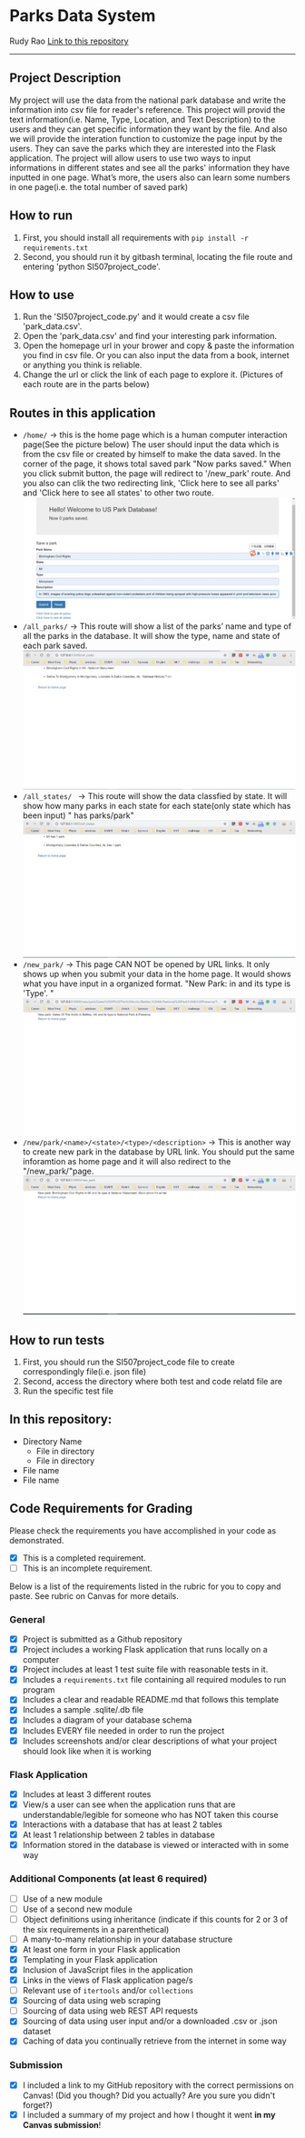 # Parks Data System

Rudy Rao
[Link to this repository](https://github.com/xraorudy/SI507_Final-Project)

---

## Project Description

My project will use the data from the national park database and write the information into csv file for reader's reference. This project will provid the text information(i.e. Name, Type, Location, and Text Description) to the users and they can get specific information they want by the file. And also we will provide the interation function to customize the page input by the users. They can save the parks which they are interested into the Flask application.  The project will allow users to use two ways to input informations in different states and see all the parks' information they have inputted in one page. What’s more, the users also can learn some numbers in one page(i.e. the total number of saved park)

## How to run

1. First, you should install all requirements with `pip install -r requirements.txt`
2. Second, you should run it by gitbash terminal, locating the file route and entering 'python SI507project_code'.

## How to use

1. Run the 'SI507project_code.py' and it would create a csv file 'park_data.csv'.
2. Open the 'park_data.csv' and find your interesting park information.
3. Open the homepage url in your brower and copy & paste the information you find in csv file. Or you can also input the data from a book, internet or anything you think is reliable.
3. Change the url or click the link of each page to explore it. (Pictures of each route are in the parts below)

## Routes in this application
- `/home/` -> this is the home page which is a human computer interaction page(See the picture below) The user should input the data which is from the csv file or created by himself to make the data saved. In the corner of the page, it shows total saved park "Now <n> parks saved." When you click submit button, the page will redirect to '/new_park' route. And you also can clik the two redirecting link, 'Click here to see all parks' and 'Click here to see all states' to other two route.
![image](https://github.com/xraorudy/SI507FinalProject_output/blob/master/pictures/HomePage.JPG)
- `/all_parks/` -> This route will show a list of the parks’ name and type of all the parks in the database. It will show the type, name and state of each park saved.
![image](https://github.com/xraorudy/SI507FinalProject_output/blob/master/pictures/all_parks.JPG)
- `/all_states/ ` -> This route will show the data classfied by state. It will show how many parks in each state for each state(only state which has been input) "<State and location> has <number> parks/park"
![image](https://github.com/xraorudy/SI507FinalProject_output/blob/master/pictures/all_states.JPG)
- `/new_park/` -> This page CAN NOT be opened by URL links. It only shows up when you submit your data in the home page. It would shows what you have input in a organized format. "New Park: <name of the park> in <State and Location> and its type is 'Type'. <Description>"
![image](https://github.com/xraorudy/SI507FinalProject_output/blob/master/pictures/another%20way%20to%20add.JPG)
- `/new/park/<name>/<state>/<type>/<description>` -> This is another way to create new park in the database by URL link. You should put the same inforamtion as home page and it will also redirect to the "/new_park/"page.
![image](https://github.com/xraorudy/SI507FinalProject_output/blob/master/pictures/new_park.JPG)


## How to run tests
1. First, you should run the SI507project_code file to create correspondingly file(i.e. json file)
2. Second, access the directory where both test and code relatd file are
3. Run the specific test file

## In this repository:
- Directory Name
  - File in directory
  - File in directory
- File name
- File name



## Code Requirements for Grading
Please check the requirements you have accomplished in your code as demonstrated.
- [x] This is a completed requirement.
- [ ] This is an incomplete requirement.

Below is a list of the requirements listed in the rubric for you to copy and paste.  See rubric on Canvas for more details.

### General
- [x] Project is submitted as a Github repository
- [x] Project includes a working Flask application that runs locally on a computer
- [x] Project includes at least 1 test suite file with reasonable tests in it.
- [x] Includes a `requirements.txt` file containing all required modules to run program
- [x] Includes a clear and readable README.md that follows this template
- [x] Includes a sample .sqlite/.db file
- [x] Includes a diagram of your database schema
- [x] Includes EVERY file needed in order to run the project
- [x] Includes screenshots and/or clear descriptions of what your project should look like when it is working

### Flask Application
- [x] Includes at least 3 different routes
- [x] View/s a user can see when the application runs that are understandable/legible for someone who has NOT taken this course
- [x] Interactions with a database that has at least 2 tables
- [x] At least 1 relationship between 2 tables in database
- [x] Information stored in the database is viewed or interacted with in some way

### Additional Components (at least 6 required)
- [ ] Use of a new module
- [ ] Use of a second new module
- [ ] Object definitions using inheritance (indicate if this counts for 2 or 3 of the six requirements in a parenthetical)
- [ ] A many-to-many relationship in your database structure
- [x] At least one form in your Flask application
- [x] Templating in your Flask application
- [x] Inclusion of JavaScript files in the application
- [x] Links in the views of Flask application page/s
- [ ] Relevant use of `itertools` and/or `collections`
- [x] Sourcing of data using web scraping
- [ ] Sourcing of data using web REST API requests
- [x] Sourcing of data using user input and/or a downloaded .csv or .json dataset
- [x] Caching of data you continually retrieve from the internet in some way

### Submission
- [x] I included a link to my GitHub repository with the correct permissions on Canvas! (Did you though? Did you actually? Are you sure you didn't forget?)
- [x] I included a summary of my project and how I thought it went **in my Canvas submission**!
